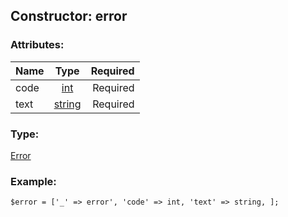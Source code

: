 ## Constructor: error  

### Attributes:

| Name     |    Type       | Required |
|----------|:-------------:|---------:|
|code|[int](../types/int.md) | Required|
|text|[string](../types/string.md) | Required|
### Type: 

[Error](../types/Error.md)
### Example:

```
$error = ['_' => error', 'code' => int, 'text' => string, ];
```